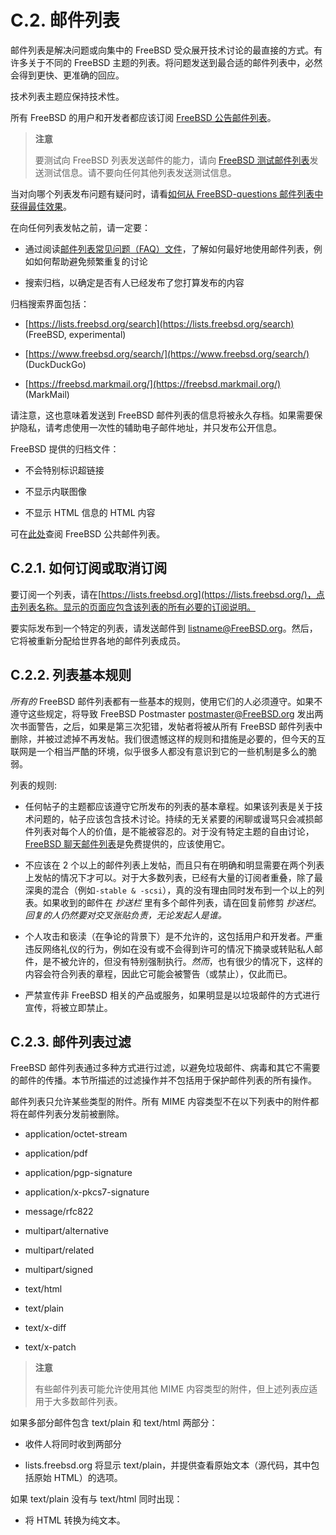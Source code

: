 # C.2. 邮件列表

邮件列表是解决问题或向集中的 FreeBSD 受众展开技术讨论的最直接的方式。有许多关于不同的 FreeBSD 主题的列表。将问题发送到最合适的邮件列表中，必然会得到更快、更准确的回应。

技术列表主题应保持技术性。

所有 FreeBSD 的用户和开发者都应该订阅 [FreeBSD 公告邮件列表](https://lists.freebsd.org/subscription/freebsd-announce)。

> **注意**
>
> 要测试向 FreeBSD 列表发送邮件的能力，请向 [FreeBSD 测试邮件列表](https://lists.freebsd.org/subscription/freebsd-test)发送测试信息。请不要向任何其他列表发送测试信息。

当对向哪个列表发布问题有疑问时，请看[如何从 FreeBSD-questions 邮件列表中获得最佳效果](https://docs.freebsd.org/en/articles/freebsd-questions/)。

在向任何列表发帖之前，请一定要：

- 通过阅读[邮件列表常见问题（FAQ）文件](https://docs.freebsd.org/en/articles/mailing-list-faq/)，了解如何最好地使用邮件列表，例如如何帮助避免频繁重复的讨论

- 搜索归档，以确定是否有人已经发布了您打算发布的内容

归档搜索界面包括：

- [https://lists.freebsd.org/search](https://lists.freebsd.org/search) (FreeBSD, experimental)

- [https://www.freebsd.org/search/](https://www.freebsd.org/search/) (DuckDuckGo)

- [https://freebsd.markmail.org/](https://freebsd.markmail.org/) (MarkMail)

请注意，这也意味着发送到 FreeBSD 邮件列表的信息将被永久存档。如果需要保护隐私，请考虑使用一次性的辅助电子邮件地址，并只发布公开信息。

FreeBSD 提供的归档文件：

- 不会特别标识超链接

- 不显示内联图像

- 不显示 HTML 信息的 HTML 内容

可在[此处](https://lists.freebsd.org/)查阅 FreeBSD 公共邮件列表。

## C.2.1. 如何订阅或取消订阅

要订阅一个列表，请在[https://lists.freebsd.org](https://lists.freebsd.org/)，点击列表名称。显示的页面应包含该列表的所有必要的订阅说明。

要实际发布到一个特定的列表，请发送邮件到 [listname@FreeBSD.org](listname@FreeBSD.org)。然后，它将被重新分配给世界各地的邮件列表成员。

## C.2.2. 列表基本规则

_所有的_ FreeBSD 邮件列表都有一些基本的规则，使用它们的人必须遵守。如果不遵守这些规定，将导致 FreeBSD Postmaster [postmaster@FreeBSD.org](postmaster@FreeBSD.org) 发出两次书面警告，之后，如果是第三次犯错，发帖者将被从所有 FreeBSD 邮件列表中删除，并被过滤掉不再发帖。我们很遗憾这样的规则和措施是必要的，但今天的互联网是一个相当严酷的环境，似乎很多人都没有意识到它的一些机制是多么的脆弱。

列表的规则:

- 任何帖子的主题都应该遵守它所发布的列表的基本章程。如果该列表是关于技术问题的，帖子应该包含技术讨论。持续的无关紧要的闲聊或谩骂只会减损邮件列表对每个人的价值，是不能被容忍的。对于没有特定主题的自由讨论，[FreeBSD 聊天邮件列表](https://lists.freebsd.org/subscription/freebsd-chat)是免费提供的，应该使用它。

- 不应该在 2 个以上的邮件列表上发帖，而且只有在明确和明显需要在两个列表上发帖的情况下才可以。对于大多数列表，已经有大量的订阅者重叠，除了最深奥的混合（例如`-stable & -scsi`），真的没有理由同时发布到一个以上的列表。如果收到的邮件在 _抄送栏_ 里有多个邮件列表，请在回复前修剪 _抄送栏_。_回复的人仍然要对交叉张贴负责，无论发起人是谁。_

- 个人攻击和亵渎（在争论的背景下）是不允许的，这包括用户和开发者。严重违反网络礼仪的行为，例如在没有或不会得到许可的情况下摘录或转贴私人邮件，是不被允许的，但没有特别强制执行。_然而_，也有很少的情况下，这样的内容会符合列表的章程，因此它可能会被警告（或禁止），仅此而已。

- 严禁宣传非 FreeBSD 相关的产品或服务，如果明显是以垃圾邮件的方式进行宣传，将被立即禁止。

## C.2.3. 邮件列表过滤

FreeBSD 邮件列表通过多种方式进行过滤，以避免垃圾邮件、病毒和其它不需要的邮件的传播。本节所描述的过滤操作并不包括用于保护邮件列表的所有操作。

邮件列表只允许某些类型的附件。所有 MIME 内容类型不在以下列表中的附件都将在邮件列表分发前被删除。

- application/octet-stream

- application/pdf

- application/pgp-signature

- application/x-pkcs7-signature

- message/rfc822

- multipart/alternative

- multipart/related

- multipart/signed

- text/html

- text/plain

- text/x-diff

- text/x-patch

> **注意**
>
> 有些邮件列表可能允许使用其他 MIME 内容类型的附件，但上述列表应适用于大多数邮件列表。

如果多部分邮件包含 text/plain 和 text/html 两部分：

- 收件人将同时收到两部分

- lists.freebsd.org 将显示 text/plain，并提供查看原始文本（源代码，其中包括原始 HTML）的选项。

如果 text/plain 没有与 text/html 同时出现：

- 将 HTML 转换为纯文本。
